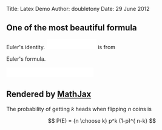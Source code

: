 Title: Latex Demo
Author: doubletony
Date: 29 June 2012

## One of the most **beautiful** formula

Euler's identity. ![](./img/latex/texDemo.md_math_1.png) is from 

Euler's formula. 

![](./img/latex/texDemo.md_math_2.png)

## Rendered by [MathJax](http://www.mathjax.org/ ) 

The probability of getting $k$ heads when flipping $n$ coins is

$$ P(E)   = {n \choose k} p^k (1-p)^{ n-k}  $$

